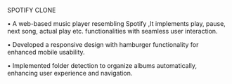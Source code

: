 SPOTIFY CLONE

• A web-based music player resembling Spotify ,It implements play, pause, next song, actual play etc.
functionalities with seamless user interaction.

• Developed a responsive design with hamburger functionality for enhanced mobile usability.

• Implemented folder detection to organize albums automatically, enhancing user experience and navigation.
